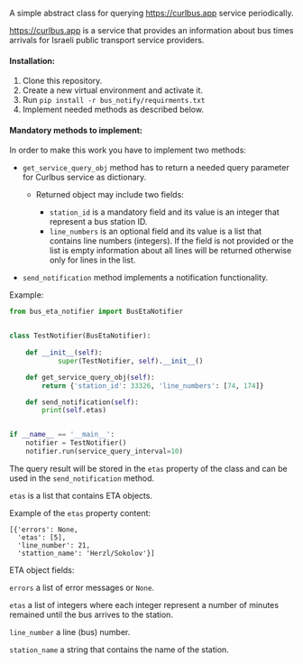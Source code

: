 A simple abstract class for querying https://curlbus.app service periodically.

https://curlbus.app is a service that provides an information about bus times arrivals for Israeli public transport
service providers.

#### Installation:
1. Clone this repository.
2. Create a new virtual environment and activate it.
3. Run `pip install -r bus_notify/requirments.txt`
4. Implement needed methods as described below.

#### Mandatory methods to implement:
In order to make this work you have to implement two methods:
- `get_service_query_obj` method has to return a needed query parameter for Curlbus service as dictionary.

    - Returned object may include two fields:
        
        - `station_id` is a mandatory field and its value is an integer that represent a bus station ID. 
        - `line_numbers` is an optional field and its value is a list that contains line numbers (integers). If the
         field is not provided or the list is empty information about all lines will be returned otherwise only for
          lines in the list.

- `send_notification` method implements a notification functionality.
 
 Example:
```python
from bus_eta_notifier import BusEtaNotifier


class TestNotifier(BusEtaNotifier):
    
    def __init__(self):
            super(TestNotifier, self).__init__()

    def get_service_query_obj(self):
        return {'station_id': 33326, 'line_numbers': [74, 174]}

    def send_notification(self):
        print(self.etas)


if __name__ == '__main__':
    notifier = TestNotifier()
    notifier.run(service_query_interval=10)

```

The query result will be stored in the `etas` property of the class and can be used in the `send_notification` method.

`etas` is a list that contains ETA objects.

Example of the `etas` property content:
```
[{'errors': None,
  'etas': [5],
  'line_number': 21,
  'stattion_name': 'Herzl/Sokolov'}]
```

ETA object fields:

`errors` a list of error messages or `None`.

`etas` a list of integers where each integer represent a number of minutes remained until the bus arrives to the
 station.
 
`line_number` a line (bus) number.

`station_name`  a string that contains the name of the station.